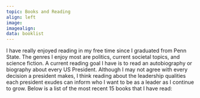 ```yaml
---
topic: Books and Reading
align: left
image:
imagealign:
data: booklist
---
```

I have really enjoyed reading in my free time since I graduated from Penn State. The genres I enjoy most are politics, current societal topics, and science fiction. A current reading goal I have is to read an autobiography or biography about every US President. Although I may not agree with every decision a president makes, I think reading about the leadership qualities each president exudes can inform who I want to be as a leader as I continue to grow. Below is a list of the most recent 15 books that I have read: